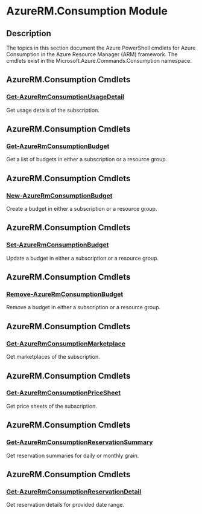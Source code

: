 ﻿---
Module Name: AzureRM.Consumption
Module Guid: c1f34ce9-bf46-4180-b36c-be232a1f8f65
Download Help Link: https://docs.microsoft.com/en-us/powershell/module/azurerm.consumption
Help Version: 1.0.0.0
Locale: en-US
---

# AzureRM.Consumption Module
## Description
The topics in this section document the Azure PowerShell cmdlets for Azure Consumption in the Azure Resource Manager (ARM) framework. The cmdlets exist in the Microsoft.Azure.Commands.Consumption namespace.

## AzureRM.Consumption Cmdlets
### [Get-AzureRmConsumptionUsageDetail](Get-AzureRmConsumptionUsageDetail.md)
Get usage details of the subscription.

## AzureRM.Consumption Cmdlets
### [Get-AzureRmConsumptionBudget](Get-AzureRmConsumptionBudget.md)
Get a list of budgets in either a subscription or a resource group.

## AzureRM.Consumption Cmdlets
### [New-AzureRmConsumptionBudget](New-AzureRmConsumptionBudget.md)
Create a budget in either a subscription or a resource group.

## AzureRM.Consumption Cmdlets
### [Set-AzureRmConsumptionBudget](Set-AzureRmConsumptionBudget.md)
Update a budget in either a subscription or a resource group.

## AzureRM.Consumption Cmdlets
### [Remove-AzureRmConsumptionBudget](Remove-AzureRmConsumptionBudget.md)
Remove a budget in either a subscription or a resource group.

## AzureRM.Consumption Cmdlets
### [Get-AzureRmConsumptionMarketplace](Get-AzureRmConsumptionMarketplace.md)
Get marketplaces of the subscription.

## AzureRM.Consumption Cmdlets
### [Get-AzureRmConsumptionPriceSheet](Get-AzureRmConsumptionPriceSheet.md)
Get price sheets of the subscription.

## AzureRM.Consumption Cmdlets
### [Get-AzureRmConsumptionReservationSummary](Get-AzureRmConsumptionReservationSummary.md)
Get reservation summaries for daily or monthly grain.

## AzureRM.Consumption Cmdlets
### [Get-AzureRmConsumptionReservationDetail](Get-AzureRmConsumptionReservationDetail.md)
Get reservation details for provided date range.

